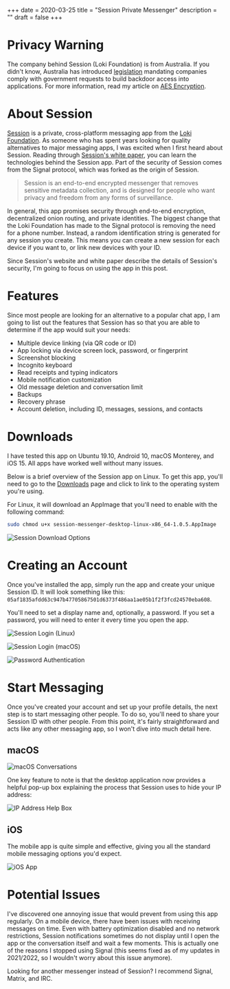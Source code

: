 +++
date = 2020-03-25
title = "Session Private Messenger"
description = ""
draft = false
+++

# Privacy Warning

The company behind Session (Loki Foundation) is from Australia. If you didn't
know, Australia has introduced
[legislation](https://parlinfo.aph.gov.au/parlInfo/download/legislation/bills/r6195_aspassed/toc_pdf/18204b01.pdf)
mandating companies comply with government requests to build backdoor access
into applications. For more information, read my article on [AES
Encryption](./2020-01-25-aes-encryption.html).

# About Session

[Session](https://getsession.org) is a private, cross-platform messaging app
from the [Loki Foundation](https://loki.foundation). As someone who has spent
years looking for quality alternatives to major messaging apps, I was excited
when I first heard about Session. Reading through [Session's white
paper](https://arxiv.org/pdf/2002.04609.pdf), you can learn the technologies
behind the Session app. Part of the security of Session comes from the Signal
protocol, which was forked as the origin of Session.

> Session is an end-to-end encrypted messenger that removes sensitive metadata
> collection, and is designed for people who want privacy and freedom from any
> forms of surveillance.

In general, this app promises security through end-to-end encryption,
decentralized onion routing, and private identities. The biggest change that the
Loki Foundation has made to the Signal protocol is removing the need for a phone
number. Instead, a random identification string is generated for any session you
create. This means you can create a new session for each device if you want to,
or link new devices with your ID.

Since Session's website and white paper describe the details of Session's
security, I'm going to focus on using the app in this post.

# Features

Since most people are looking for an alternative to a popular chat app, I am
going to list out the features that Session has so that you are able to
determine if the app would suit your needs:

- Multiple device linking (via QR code or ID)
- App locking via device screen lock, password, or fingerprint
- Screenshot blocking
- Incognito keyboard
- Read receipts and typing indicators
- Mobile notification customization
- Old message deletion and conversation limit
- Backups
- Recovery phrase
- Account deletion, including ID, messages, sessions, and contacts

# Downloads

I have tested this app on Ubuntu 19.10, Android 10, macOS Monterey, and iOS 15.
All apps have worked well without many issues.

Below is a brief overview of the Session app on Linux. To get this app, you'll
need to go to the [Downloads](https://getsession.org/download/) page and click
to link to the operating system you're using.

For Linux, it will download an AppImage that you'll need to enable with the
following command:

```sh
sudo chmod u+x session-messenger-desktop-linux-x86_64-1.0.5.AppImage
```

![Session Download
Options](https://img.cleberg.net/blog/20200325-session-private-messenger/session_downloads.png)

# Creating an Account

Once you've installed the app, simply run the app and create your unique
Session ID. It will look something like this:
`05af1835afdd63c947b47705867501d6373f486aa1ae05b1f2f3fcd24570eba608`.

You'll need to set a display name and, optionally, a password. If you set a
password, you will need to enter it every time you open the app.

![Session Login
(Linux)](https://img.cleberg.net/blog/20200325-session-private-messenger/session_linux_login.png)

![Session Login
(macOS)](https://img.cleberg.net/blog/20200325-session-private-messenger/session_macos_login.png)

![Password
Authentication](https://img.cleberg.net/blog/20200325-session-private-messenger/session_password_authentication.png)

# Start Messaging

Once you've created your account and set up your profile details, the next step
is to start messaging other people. To do so, you'll need to share your Session
ID with other people. From this point, it's fairly straightforward and acts
like any other messaging app, so I won't dive into much detail here.

## macOS

![macOS
Conversations](https://img.cleberg.net/blog/20200325-session-private-messenger/session_macos_conversations.png)

One key feature to note is that the desktop application now provides a helpful
pop-up box explaining the process that Session uses to hide your IP address:

![IP Address Help
Box](https://img.cleberg.net/blog/20200325-session-private-messenger/session_ip.png)

## iOS

The mobile app is quite simple and effective, giving you all the standard mobile
messaging options you'd expect.

![iOS
App](https://img.cleberg.net/blog/20200325-session-private-messenger/session_ios.png)

# Potential Issues

I've discovered one annoying issue that would prevent from using this app
regularly. On a mobile device, there have been issues with receiving messages on
time. Even with battery optimization disabled and no network restrictions,
Session notifications sometimes do not display until I open the app or the
conversation itself and wait a few moments. This is actually one of the reasons
I stopped using Signal (this seems fixed as of my updates in 2021/2022, so I
wouldn't worry about this issue anymore).

Looking for another messenger instead of Session? I recommend Signal, Matrix,
and IRC.
